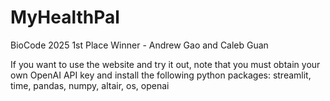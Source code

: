 # MyHealthPal
BioCode 2025 1st Place Winner - Andrew Gao and Caleb Guan

If you want to use the website and try it out, note that you must obtain your own OpenAI API key and install the following python packages: streamlit, time, pandas, numpy, altair, os, openai
